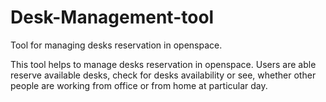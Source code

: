 # Desk-Management-tool
Tool for managing desks reservation in openspace.

This tool helps to manage desks reservation in openspace. Users are able reserve available desks, check for desks availability or see, 
whether other people are working from office or from home at particular day.
